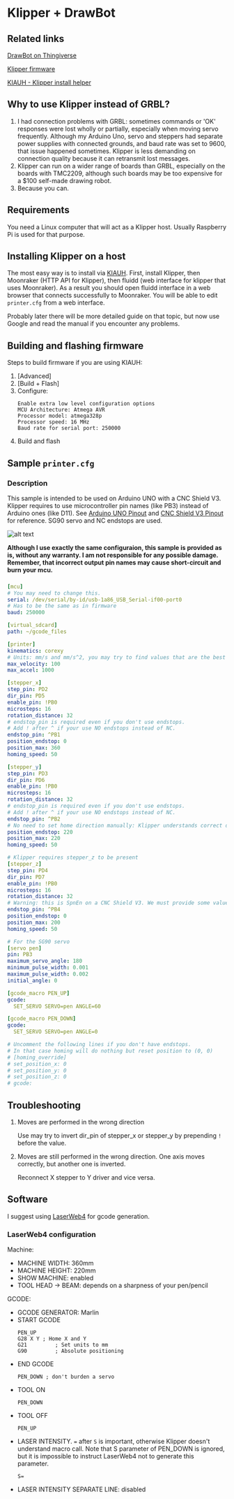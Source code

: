 # Klipper + DrawBot

## Related links

[DrawBot on Thingiverse](https://www.thingiverse.com/thing:2349232)

[Klipper firmware](https://www.klipper3d.org/)

[KIAUH - Klipper install helper](https://github.com/th33xitus/kiauh)

## Why to use Klipper instead of GRBL?
1. I had connection problems with GRBL: sometimes commands or 'OK' responses were lost wholly or partially, especially when moving servo frequently. Although my Arduino Uno, servo and steppers had separate power supplies with connected grounds, and baud rate was set to 9600, that issue happened sometimes. Klipper is less demanding on connection quality because it can retransmit lost messages.
2. Klipper can run on a wider range of boards than GRBL, especially on the boards with TMC2209, although such boards may be too expensive for a $100 self-made drawing robot.
3. Because you can.

## Requirements
You need a Linux computer that will act as a Klipper host. Usually Raspberry Pi is used for that purpose.

## Installing Klipper on a host
The most easy way is to install via [KIAUH](https://github.com/th33xitus/kiauh).
First, install Klipper, then Moonraker (HTTP API for Klipper), then fluidd (web interface for klipper that uses Moonraker). 
As a result you should open fluidd interface in a web browser that connects successfully to Moonraker. You will be able to edit `printer.cfg` from a web interface.

Probably later there will be more detailed guide on that topic, but now use Google and read the manual if you encounter any problems.

## Building and flashing firmware
Steps to build firmware if you are using KIAUH:
1. [Advanced]
2. [Build + Flash]
3. Configure:
   ```
   Enable extra low level configuration options
   MCU Architecture: Atmega AVR
   Processor model: atmega328p
   Processor speed: 16 MHz
   Baud rate for serial port: 250000 
   ```
4. Build and flash

## Sample `printer.cfg`

### Description

This sample is intended to be used on Arduino UNO with a CNC Shield V3.
Klipper requires to use microcontroller pin names (like PB3) instead of Arduino ones (like D11).
See [Arduino UNO Pinout](https://www.circuito.io/blog/arduino-uno-pinout/) and [CNC Shield V3 Pinout](https://wiki.keyestudio.com/File:KS0160_%E5%BC%95%E8%84%9A%E5%9B%BE.jpg) for reference.
SG90 servo and NC endstops are used.

![alt text](images/drawbot.png "Title")

**Although I use exactly the same configuraion, this sample is provided as is, without any warranty. I am not responsible for any possible damage. Remember, that incorrect output pin names may cause short-circuit and burn your mcu.**

###
```yaml
[mcu]
# You may need to change this.
serial: /dev/serial/by-id/usb-1a86_USB_Serial-if00-port0
# Has to be the same as in firmware
baud: 250000

[virtual_sdcard]
path: ~/gcode_files

[printer]
kinematics: corexy
# Units: mm/s and mm/s^2, you may try to find values that are the best for your drawbot
max_velocity: 100
max_accel: 1000

[stepper_x]
step_pin: PD2
dir_pin: PD5
enable_pin: !PB0
microsteps: 16
rotation_distance: 32
# endstop_pin is required even if you don't use endstops.
# Add ! after ^ if your use NO endstops instead of NC.
endstop_pin: ^PB1
position_endstop: 0
position_max: 360
homing_speed: 50

[stepper_y]
step_pin: PD3
dir_pin: PD6
enable_pin: !PB0
microsteps: 16
rotation_distance: 32
# endstop_pin is required even if you don't use endstops.
# Add ! after ^ if your use NO endstops instead of NC.
endstop_pin: ^PB2
# No need to set home direction manually: Klipper understands correct direction by seeing that position_endstop = position_max
position_endstop: 220
position_max: 220
homing_speed: 50

# Klipper requires stepper_z to be present
[stepper_z]
step_pin: PD4
dir_pin: PD7
enable_pin: !PB0
microsteps: 16
rotation_distance: 32
# Warning: this is SpnEn on a CNC Shield V3. We must provide some value and we can't use correct PB3 here because Z+ pin has hardware PWM and is used to control a servo. Make sure your don't use PB4.
endstop_pin: ^PB4
position_endstop: 0
position_max: 200
homing_speed: 50

# For the SG90 servo
[servo pen]
pin: PB3
maximum_servo_angle: 180
minimum_pulse_width: 0.001
maximum_pulse_width: 0.002
initial_angle: 0

[gcode_macro PEN_UP]
gcode:
  SET_SERVO SERVO=pen ANGLE=60 

[gcode_macro PEN_DOWN]
gcode:
  SET_SERVO SERVO=pen ANGLE=0

# Uncomment the following lines if you don't have endstops.
# In that case homing will do nothing but reset position to (0, 0)
# [homing_override]
# set_position_x: 0
# set_position_y: 0
# set_position_z: 0
# gcode: 

```

## Troubleshooting
1. Moves are performed in the wrong direction
   
   Use may try to invert dir_pin of stepper_x or stepper_y by prepending `!` before the value.
2. Moves are still performed in the wrong direction. One axis moves correctly, but another one is inverted.

   Reconnect X stepper to Y driver and vice versa.

## Software
I suggest using [LaserWeb4](https://github.com/LaserWeb/LaserWeb4-Binaries/) for gcode generation.

### LaserWeb4 configuration
Machine:
- MACHINE WIDTH: 360mm
- MACHINE HEIGHT: 220mm
- SHOW MACHINE: enabled
- TOOL HEAD -> BEAM: depends on a sharpness of your pen/pencil

GCODE:
- GCODE GENERATOR: Marlin
- START GCODE
  ```
  PEN_UP
  G28 X Y ; Home X and Y
  G21         ; Set units to mm
  G90         ; Absolute positioning
  ```
- END GCODE
  ```
  PEN_DOWN ; don't burden a servo
  ```
- TOOL ON
  ```
  PEN_DOWN
  ```
- TOOL OFF
  ```
  PEN_UP
  ```
- LASER INTENSITY. `=` after `S` is important, otherwise Klipper doesn't understand macro call. Note that S parameter of PEN_DOWN is ignored, but it is impossible to instruct LaserWeb4 not to generate this parameter.
  ```
  S=
  ```
- LASER INTENSITY SEPARATE LINE: disabled